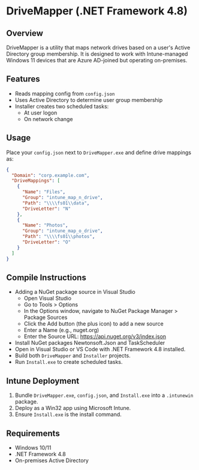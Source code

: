 # DriveMapper (.NET Framework 4.8)

## Overview

DriveMapper is a utility that maps network drives based on a user's Active Directory group membership. It is designed to work with Intune-managed Windows 11 devices that are Azure AD-joined but operating on-premises.

## Features

- Reads mapping config from `config.json`
- Uses Active Directory to determine user group membership
- Installer creates two scheduled tasks:
  - At user logon
  - On network change

## Usage

Place your `config.json` next to `DriveMapper.exe` and define drive mappings as:

```json
{
  "Domain": "corp.example.com",
  "DriveMappings": [
    {
      "Name": "Files",
      "Group": "intune_map_n_drive",
      "Path": "\\\\fs01\\data",
      "DriveLetter": "N"
    },
    {
      "Name": "Photos",
      "Group": "intune_map_o_drive",
      "Path": "\\\\fs01\\photos",
      "DriveLetter": "O"
    }
  ]
}

```

## Compile Instructions

- Adding a NuGet package source in Visual Studio
   - Open Visual Studio
    - Go to Tools > Options
    - In the Options window, navigate to NuGet Package Manager > Package Sources
    - Click the Add button (the plus icon) to add a new source
    - Enter a Name (e.g., nuget.org)
    - Enter the Source URL: https://api.nuget.org/v3/index.json
- Install NuGet packages Newtonsoft.Json and TaskScheduler
- Open in Visual Studio or VS Code with .NET Framework 4.8 installed.
- Build both `DriveMapper` and `Installer` projects.
- Run `Install.exe` to create scheduled tasks.

## Intune Deployment

1. Bundle `DriveMapper.exe`, `config.json`, and `Install.exe` into a `.intunewin` package.
2. Deploy as a Win32 app using Microsoft Intune.
3. Ensure `Install.exe` is the install command.

## Requirements

- Windows 10/11
- .NET Framework 4.8
- On-premises Active Directory